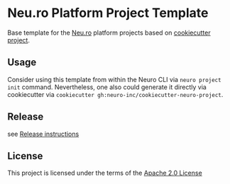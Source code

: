 Neu.ro Platform Project Template
===============================

Base template for the [Neu.ro](https://neu.ro) platform projects based on [cookiecutter project](https://github.com/cookiecutter/cookiecutter).

Usage
-----
Consider using this template from within the Neuro CLI via `neuro project init` command.
Nevertheless, one also could generate it directly via cookiecutter via `cookiecutter gh:neuro-inc/cookiecutter-neuro-project`.

Release
-------
see [Release instructions](/RELEASE.md)

License
-------
This project is licensed under the terms of the [Apache 2.0 License](/LICENSE)
